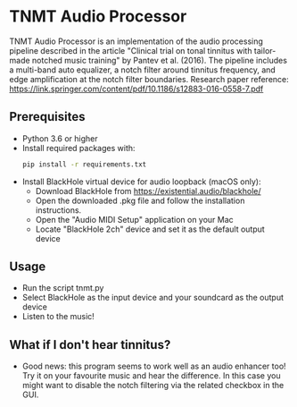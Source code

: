 # TNMT Audio Processor

TNMT Audio Processor is an implementation of the audio processing pipeline described in the article "Clinical trial on tonal tinnitus with tailor-
made notched music training" by Pantev et al. (2016). The pipeline includes a multi-band auto equalizer, a notch filter around tinnitus frequency, and edge amplification at the notch filter boundaries.
Research paper reference: https://link.springer.com/content/pdf/10.1186/s12883-016-0558-7.pdf

## Prerequisites

- Python 3.6 or higher
- Install required packages with:
  ```sh
  pip install -r requirements.txt
- Install BlackHole virtual device for audio loopback (macOS only):
  - Download BlackHole from https://existential.audio/blackhole/
  - Open the downloaded .pkg file and follow the installation instructions.
  - Open the "Audio MIDI Setup" application on your Mac
  - Locate "BlackHole 2ch" device and set it as the default output device
    
## Usage

- Run the script tnmt.py
- Select BlackHole as the input device and your soundcard as the output device
- Listen to the music!

## What if I don't hear tinnitus?

- Good news: this program seems to work well as an audio enhancer too! Try it on your favourite music and hear the difference. In this case you might want to disable the notch filtering via the related checkbox in the GUI.
